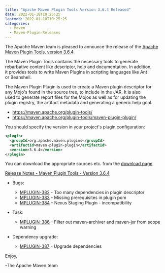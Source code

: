 ```yaml
---
title: "Apache Maven Plugin Tools Version 3.6.4 Released"
date: 2022-01-18T10:25:25
lastmod: 2022-01-18T10:25:25
categories:
  - Maven
  - Maven-Plugin-Releases
---
```

The Apache Maven team is pleased to announce the release of the 
[Apache Maven Plugin Tools, version 3.6.4](https://maven.apache.org/plugin-tools/).

The Maven Plugin Tools contains the necessary tools to generate  
rebarbative content like descriptor, help and documentation. In addition,  
it provides tools to write Maven Plugins in scripting languages like Ant  
or Beanshell.

The Maven Plugin Plugin is used to create a Maven plugin descriptor for  
any Mojo's found in the source tree, to include in the JAR. It is also  
used to generate report files for the Mojos as well as for updating the  
plugin registry, the artifact metadata and generating a generic help goal.

 * https://maven.apache.org/plugin-tools/
 * https://maven.apache.org/plugin-tools/maven-plugin-plugin/

You should specify the version in your project's plugin configuration:

```xml
<plugin>
  <groupId>org.apache.maven.plugins</groupId>
  <artifactId>maven-plugin-plugin</artifactId>
  <version>3.6.4</version>
</plugin>
```
You can download the appropriate sources etc. from the [download page](https://maven.apache.org/plugins-tools/download.cgi).

<!-- more -->

[Release Notes - Maven Plugin Tools - Version 3.6.4](https://issues.apache.org/jira/secure/ReleaseNote.jspa?projectId=12317820&version=12351222)


* Bugs:

  * [MPLUGIN-382](https://issues.apache.org/jira/browse/MPLUGIN-382) - Too many dependencies in plugin descriptor
  * [MPLUGIN-383](https://issues.apache.org/jira/browse/MPLUGIN-383) - Missing prerequisites in plugin pom
  * [MPLUGIN-384](https://issues.apache.org/jira/browse/MPLUGIN-384) - Nexus Staging Plugin - incompatibility

* Task:
 
  * [MPLUGIN-386](https://issues.apache.org/jira/browse/MPLUGIN-386) - Filter out maven-archiver and maven-jxr from scope warning

* Dependency upgrade:
 
  * [MPLUGIN-387](https://issues.apache.org/jira/browse/MPLUGIN-387) - Upgrade dependencies

Enjoy,

-The Apache Maven team

